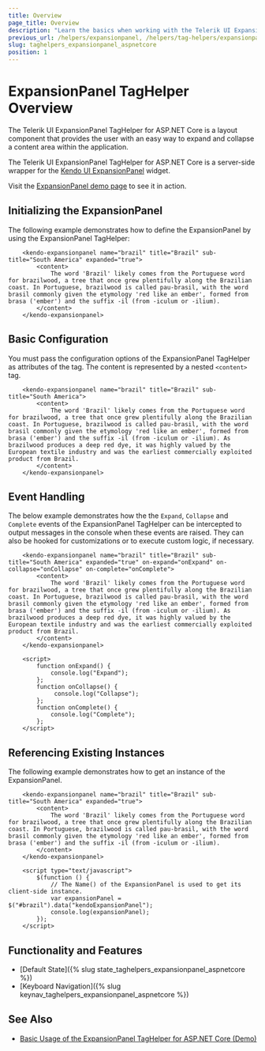 ```yaml
---
title: Overview
page_title: Overview
description: "Learn the basics when working with the Telerik UI ExpansionPanel TagHelper for ASP.NET Core (MVC 6 or ASP.NET Core MVC)."
previous_url: /helpers/expansionpanel, /helpers/tag-helpers/expansionpanel
slug: taghelpers_expansionpanel_aspnetcore
position: 1
---
```


# ExpansionPanel TagHelper Overview

The Telerik UI ExpansionPanel TagHelper for ASP.NET Core is a layout component that provides the user with an easy way to expand and collapse a content area within the application.

The Telerik UI ExpansionPanel TagHelper for ASP.NET Core is a server-side wrapper for the [Kendo UI ExpansionPanel](/api/javascript/ui/expansionpanel) widget.

Visit the [ExpansionPanel demo page](https://demos.telerik.com/aspnet-core/expanionpanel/tag-helper) to see it in action.

## Initializing the ExpansionPanel

The following example demonstrates how to define the ExpansionPanel by using the ExpansionPanel TagHelper:

```tagHelper
	<kendo-expansionpanel name="brazil" title="Brazil" sub-title="South America" expanded="true">
        <content>
            The word 'Brazil' likely comes from the Portuguese word for brazilwood, a tree that once grew plentifully along the Brazilian coast. In Portuguese, brazilwood is called pau-brasil, with the word brasil commonly given the etymology 'red like an ember', formed from brasa ('ember') and the suffix -il (from -iculum or -ilium).
        </content>
    </kendo-expansionpanel>
```

## Basic Configuration

You must pass the configuration options of the ExpansionPanel TagHelper as attributes of the tag. The content is represented by a nested `<content>` tag.

```tagHelper
	<kendo-expansionpanel name="brazil" title="Brazil" sub-title="South America">
        <content>
            The word 'Brazil' likely comes from the Portuguese word for brazilwood, a tree that once grew plentifully along the Brazilian coast. In Portuguese, brazilwood is called pau-brasil, with the word brasil commonly given the etymology 'red like an ember', formed from brasa ('ember') and the suffix -il (from -iculum or -ilium). As brazilwood produces a deep red dye, it was highly valued by the European textile industry and was the earliest commercially exploited product from Brazil.
        </content>
    </kendo-expansionpanel>
```

## Event Handling

The below example demonstrates how the the `Expand`, `Collapse` and `Complete` events of the ExpansionPanel TagHelper can be intercepted to output messages in the console when these events are raised. They can also be hooked for customizations or to execute custom logic, if necessary.

```tagHelper
	<kendo-expansionpanel name="brazil" title="Brazil" sub-title="South America" expanded="true" on-expand="onExpand" on-collapse="onCollapse" on-complete="onComplete">
        <content>
            The word 'Brazil' likely comes from the Portuguese word for brazilwood, a tree that once grew plentifully along the Brazilian coast. In Portuguese, brazilwood is called pau-brasil, with the word brasil commonly given the etymology 'red like an ember', formed from brasa ('ember') and the suffix -il (from -iculum or -ilium). As brazilwood produces a deep red dye, it was highly valued by the European textile industry and was the earliest commercially exploited product from Brazil.
        </content>
    </kendo-expansionpanel>

    <script>
        function onExpand() {
            console.log("Expand");
        };
        function onCollapse() {
             console.log("Collapse");
        };
        function onComplete() {
            console.log("Complete");
        };
    </script>
```

## Referencing Existing Instances

The following example demonstrates how to get an instance of the ExpansionPanel.

```tagHelper
    <kendo-expansionpanel name="brazil" title="Brazil" sub-title="South America" expanded="true">
        <content>
            The word 'Brazil' likely comes from the Portuguese word for brazilwood, a tree that once grew plentifully along the Brazilian coast. In Portuguese, brazilwood is called pau-brasil, with the word brasil commonly given the etymology 'red like an ember', formed from brasa ('ember') and the suffix -il (from -iculum or -ilium).
        </content>
    </kendo-expansionpanel>

    <script type="text/javascript">
        $(function () {
            // The Name() of the ExpansionPanel is used to get its client-side instance.
            var expansionPanel = $("#brazil").data("kendoExpansionPanel");
            console.log(expansionPanel);
        });
    </script>
```

## Functionality and Features

* [Default State]({% slug state_taghelpers_expansionpanel_aspnetcore %})
* [Keyboard Navigation]({% slug keynav_taghelpers_expansionpanel_aspnetcore %})

## See Also

* [Basic Usage of the ExpansionPanel TagHelper for ASP.NET Core (Demo)](https://demos.telerik.com/aspnet-core/expansionpanel/tag-helper)
